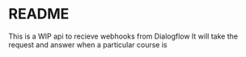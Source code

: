 # README
This is a WIP api to recieve webhooks from Dialogflow 
It will take the request and answer when a particular course is 